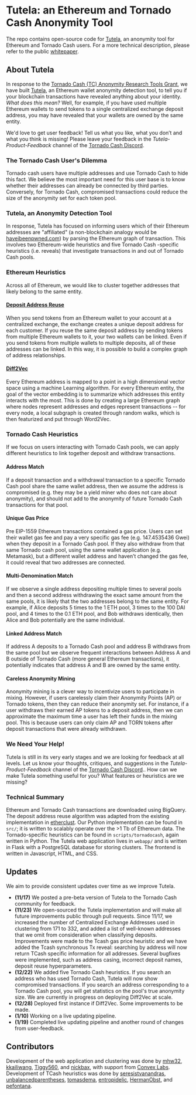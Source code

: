 # Tutela: an Ethereum and Tornado Cash Anonymity Tool

The repo contains open-source code for [Tutela](http://tutela.xyz), an anonymity tool for Ethereum and Tornado Cash users. For a more technical description, please refer to the public [whitepaper](https://arxiv.org/abs/2201.06811). 

## About Tutela

In response to the [Tornado Cash (TC) Anonymity Research Tools Grant](https://torn.community/t/funded-bounty-anonymity-research-tools/1437), we have built [Tutela](http://tutela.xyz), an Ethereum wallet anonymity detection tool, to tell you if your blockchain transactions have revealed anything about your identity. *What does this mean?* Well, for example, if you have used multiple Ethereum wallets to send tokens to a single centralized exchange deposit address, you may have revealed that your wallets are owned by the same entity.

We'd love to get user feedback! Tell us what you like, what you don’t and what you think is missing! Please leave your feedback in the *Tutela-Product-Feedback* channel of the [Tornado Cash Discord](https://discord.gg/xGDKUbMx).

### The Tornado Cash User's Dilemma

Tornado cash users have multiple addresses and use Tornado Cash to hide this fact. We believe the most important need for this user base is to know whether their addresses can already be connected by third parties. Conversely, for Tornado Cash, compromised transactions could reduce the size of the anonymity set for each token pool.

### Tutela, an Anonymity Detection Tool

In response, Tutela has focused on informing users which of their Ethereum addresses are "affiliated" (a non-blockchain analogy would be [haveibeenpwned.com](https://haveibeenpwned.com)) by parsing the Ethereum graph of transaction. This involves two Ethereum-wide heuristics and five Tornado Cash -specific heuristics (i.e. reveals) that investigate transactions in and out of Tornado Cash pools. 

### Ethereum Heuristics

Across all of Ethereum, we would like to cluster together addresses that likely belong to the same entity. 

#### [Deposit Address Reuse](https://fc20.ifca.ai/preproceedings/31.pdf)

When you send tokens from an Ethereum wallet to your account at a centralized exchange, the exchange creates a unique deposit address for each customer. If you reuse the same deposit address by sending tokens from multiple Ethereum wallets to it, your two wallets can be linked. Even if you send tokens from multiple wallets to multiple deposits, all of these addresses can be linked. In this way, it is possible to build a complex graph of address relationships.

#### [Diff2Vec](https://arxiv.org/abs/2001.07463)

Every Ethereum address is mapped to a point in a high dimensional vector space using a machine Learning algorithm. For every Ethereum entity, the goal of the vector embedding is to summarize which addresses this entity interacts with the most. This is done by creating a large Ethereum graph where nodes represent addresses and edges represent transactions -- for every node, a local subgraph is created through random walks, which is then featurized and put through Word2Vec. 

### Tornado Cash Heuristics

If we focus on users interacting with Tornado Cash pools, we can apply different heuristics to link together deposit and withdraw transactions. 

#### Address Match

If a deposit transaction and a withdrawal transaction to a specific Tornado Cash pool share the same wallet address, then we assume the address is compromised (e.g. they may be a yield miner who does not care about anonymity), and should not add to the anonymity of future Tornado Cash transactions for that pool.

#### Unique Gas Price 

Pre EIP-1559 Ethereum transactions contained a gas price. Users can set their wallet gas fee and pay a very specific gas fee (e.g. 147.4535436 Gwei) when they deposit in a Tornado Cash pool. If they also withdraw from that same Tornado cash pool, using the same wallet application (e.g. Metamask), but a different wallet address and haven’t changed the gas fee, it could reveal that two addresses are connected.

#### Multi-Denomination Match

If we observe a single address depositing multiple times to several pools and then a second address withdrawing the exact same amount from the same pools, it is likely that the two addresses belong to the same entity. For example, if Alice deposits 5 times to the 1 ETH pool, 3 times to the 100 DAI pool, and 4 times to the 0.1 ETH pool, and Bob withdraws identically, then Alice and Bob potentially are the same individual. 

#### Linked Address Match

If address A deposits to a Tornado Cash pool and address B withdraws from the same pool but we observe frequent interactions between Address A and B outside of Tornado Cash (more general Ethereum transactions), it potentially indicates that address A and B are owned by the same entity. 

#### Careless Anonymity Mining 

Anonymity mining is a clever way to incentivize users to participate in mixing. However, if users carelessly claim their Anonymity Points (AP) or Tornado tokens, then they can reduce their anonymity set. For instance, if a user withdraws their earned AP tokens to a deposit address, then we can approximate the maximum time a user has left their funds in the mixing pool. This is because users can only claim AP and TORN tokens after deposit transactions that were already withdrawn.

### We Need Your Help!

Tutela is still in its very early stages and we are looking for feedback at all levels. Let us know your thoughts, critiques, and suggestions in the *Tutela-Product-Feedback* channel of the [Tornado Cash Discord](https://discord.gg/xGDKUbMx).. How can we make Tutela something useful for you? What features or heuristics are we missing?

### Technical Summary

Ethereum and Tornado Cash transactions are downloaded using BigQuery. The deposit address reuse algorithm was adapted from the existing implementation in [etherclust](https://github.com/etherclust/etherclust). Our Python implementation can be found in `src/`; it is written to scalably operate over the >1 Tb of Ethereum data. The Tornado-specific heuristics can be found in `scripts/tornadocash`, again written in Python. The Tutela web application lives in `webapp/` and is written in Flask with a PostgreSQL database for storing clusters. The frontend is written in Javascript, HTML, and CSS. 

## Updates

We aim to provide consistent updates over time as we improve Tutela. 

- **(11/17)** We posted a pre-beta version of Tutela to the Tornado Cash community for feedback.
- **(11/23)** We open-sourced the Tutela implementation and will make all future improvements public through pull requests. Since 11/17, we increased the number of Centralized Exchange Addresses used in clustering from 171 to 332, and added a list of well-known addresses that we omit from consideration when classifying deposits. Improvements were made to the Tcash gas price heuristic and we have added the Tcash synchronous Tx reveal: searching by address will now return TCash specific information for all addresses. Several bugfixes were implemented, such as address casing, incorrect deposit names, deposit reuse hyperparameters.
- **(12/22)** We added five Tornado Cash heuristics. If you search an address who has used Tornado Cash, Tutela will now show compromised transactions. If you search an address corresponding to a Tornado Cash pool, you will get statistics on the pool's true anonymity size. We are currently in progress on deploying Diff2Vec at scale. 
- **(12/28)** Deployed first instance if Diff2Vec. Some improvements to be made.
- **(1/10)** Working on a live updating pipeline.
- **(1/19)** Completed live updating pipeline and another round of changes from user-feedback.

## Contributors

Development of the web application and clustering was done by [mhw32](https://github.com/mhw32), [kkailiwang](https://github.com/kkailiwang), [Tiggy560](https://github.com/Tiggy560), and [nickbax](https://github.com/nickbax), with support from [Convex Labs](https://www.convexlabs.xyz). Development of TCash heuristics was done by [seresistvanandras](https://github.com/seresistvanandras), [unbalancedparentheses](https://github.com/unbalancedparentheses), [tomasdema](https://github.com/tomasdema), [entropidelic](https://github.com/entropidelic), [HermanObst](https://github.com/HermanObst), and [pefontana](https://github.com/pefontana). 
